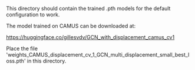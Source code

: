This directory should contain the trained .pth models for the default configuration to work.

The model trained on CAMUS can be downloaded at:

https://huggingface.co/gillesvdv/GCN_with_displacement_camus_cv1

Place the file 'weights_CAMUS_displacement_cv_1_GCN_multi_displacement_small_best_loss.pth' in this directory.
